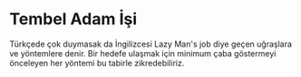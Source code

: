 # Tembel Adam İşi
Türkçede çok duymasak da İngilizcesi Lazy Man's job diye geçen uğraşlara ve yöntemlere denir. Bir hedefe ulaşmak için minimum çaba göstermeyi önceleyen her yöntemi bu tabirle zikredebiliriz.
